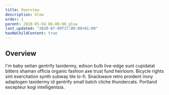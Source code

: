 ```yaml
---
title: Overview
description: Glow
order: 1
parent: 2020-05-04_06-00-00_glow
last_updated: "2020-07-09T17:00:00+01:00"
hasNoChildContent: true
---
```

## Overview

I'm baby seitan gentrify taxidermy, edison bulb live-edge sunt cupidatat bitters shaman officia organic fashion axe trust fund heirloom. Bicycle rights sint exercitation synth subway tile lo-fi. Snackwave retro proident irony adaptogen taxidermy id gentrify small batch cliche thundercats. Portland excepteur kogi intelligentsia.

